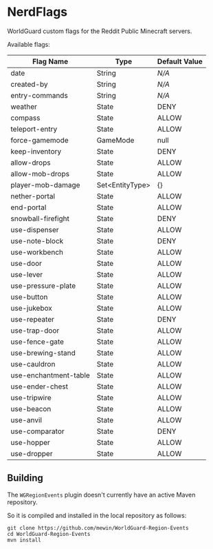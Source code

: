NerdFlags
=========
WorldGuard custom flags for the Reddit Public Minecraft servers.

Available flags:

| Flag Name             | Type                  | Default Value |
|-----------------------|-----------------------|---------------|
| date                  | String                | *N/A*         |
| created-by            | String                | *N/A*         |
| entry-commands        | String                | *N/A*         |
| weather               | State                 | DENY          |
| compass               | State                 | ALLOW         |
| teleport-entry        | State                 | ALLOW         |
| force-gamemode        | GameMode              | null          |
| keep-inventory        | State                 | DENY          |
| allow-drops           | State                 | ALLOW         |
| allow-mob-drops       | State                 | ALLOW         |
| player-mob-damage     | Set&lt;EntityType&gt; | {}            |
| nether-portal         | State                 | ALLOW         |
| end-portal            | State                 | ALLOW         |
| snowball-firefight    | State                 | DENY          |
| use-dispenser         | State                 | ALLOW         |
| use-note-block        | State                 | DENY          |
| use-workbench         | State                 | ALLOW         |
| use-door              | State                 | ALLOW         |
| use-lever             | State                 | ALLOW         |
| use-pressure-plate    | State                 | ALLOW         |
| use-button            | State                 | ALLOW         |
| use-jukebox           | State                 | ALLOW         |
| use-repeater          | State                 | DENY          |
| use-trap-door         | State                 | ALLOW         |
| use-fence-gate        | State                 | ALLOW         |
| use-brewing-stand     | State                 | ALLOW         |
| use-cauldron          | State                 | ALLOW         |
| use-enchantment-table | State                 | ALLOW         |
| use-ender-chest       | State                 | ALLOW         |
| use-tripwire          | State                 | ALLOW         |
| use-beacon            | State                 | ALLOW         |
| use-anvil             | State                 | ALLOW         |
| use-comparator        | State                 | DENY          |
| use-hopper            | State                 | ALLOW         |
| use-dropper           | State                 | ALLOW         |


Building
--------
The `WGRegionEvents` plugin doesn't currently have an active Maven repository.

So it is compiled and installed in the local repository as follows:
```
git clone https://github.com/mewin/WorldGuard-Region-Events
cd WorldGuard-Region-Events
mvn install
```
